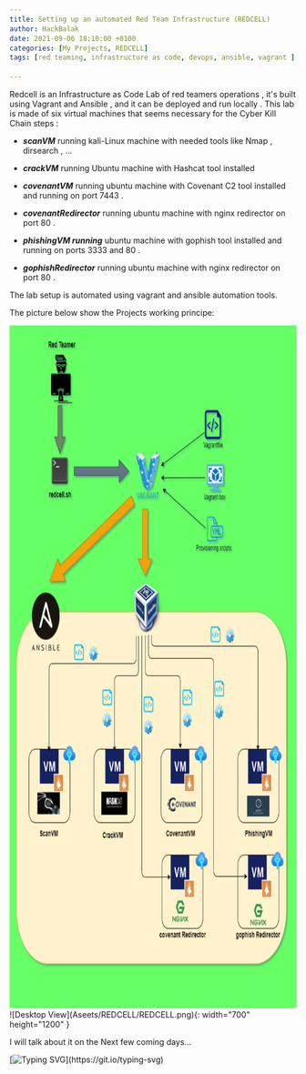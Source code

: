 ```yaml
---
title: Setting up an automated Red Team Infrastructure (REDCELL)
author: HackBalak
date: 2021-09-06 18:10:00 +0100
categories: [My Projects, REDCELL]
tags: [red teaming, infrastructure as code, devops, ansible, vagrant ]

---
```


Redcell is an Infrastructure as Code Lab of red teamers operations , it's built using Vagrant and Ansible , and it can be deployed and run locally .
This lab is made of six virtual machines that seems necessary for the Cyber Kill Chain steps :

- ***scanVM*** running kali-Linux machine with needed tools like Nmap , dirsearch , ...

- ***crackVM*** running Ubuntu machine with Hashcat tool installed

- ***covenantVM*** running ubuntu machine with Covenant C2 tool installed and running on port 7443 .

- ***covenantRedirector*** running ubuntu machine with nginx redirector on port 80 .

- ***phishingVM running*** ubuntu machine with gophish tool installed and running on ports 3333 and 80 .

- ***gophishRedirector*** running ubuntu machine with nginx redirector on port 80 .

The lab setup is automated using vagrant and ansible automation tools.

The picture below show the Projects working principe:

<img src="https://github.com/HackBalak/Hackbalak.github.io/blob/main/_posts/Aseets/REDCELL/REDCELL.png?raw=true" width="800" height="1200">
![Desktop View](Aseets/REDCELL/REDCELL.png){: width="700" height="1200" }

I will talk about it on the Next few coming days...


[![Typing SVG](https://readme-typing-svg.herokuapp.com?font=comfortaa&color=016EEA&size=24&width=500&lines=Stay+Tunned+.+.+.)](https://git.io/typing-svg)

